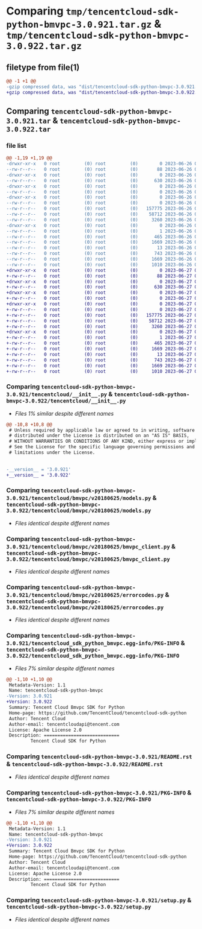 # Comparing `tmp/tencentcloud-sdk-python-bmvpc-3.0.921.tar.gz` & `tmp/tencentcloud-sdk-python-bmvpc-3.0.922.tar.gz`

## filetype from file(1)

```diff
@@ -1 +1 @@
-gzip compressed data, was "dist/tencentcloud-sdk-python-bmvpc-3.0.921.tar", last modified: Mon Jun 26 00:17:36 2023, max compression
+gzip compressed data, was "dist/tencentcloud-sdk-python-bmvpc-3.0.922.tar", last modified: Tue Jun 27 00:18:16 2023, max compression
```

## Comparing `tencentcloud-sdk-python-bmvpc-3.0.921.tar` & `tencentcloud-sdk-python-bmvpc-3.0.922.tar`

### file list

```diff
@@ -1,19 +1,19 @@
-drwxr-xr-x   0 root         (0) root         (0)        0 2023-06-26 00:17:36.000000 tencentcloud-sdk-python-bmvpc-3.0.921/
--rw-r--r--   0 root         (0) root         (0)       88 2023-06-26 00:17:36.000000 tencentcloud-sdk-python-bmvpc-3.0.921/setup.cfg
-drwxr-xr-x   0 root         (0) root         (0)        0 2023-06-26 00:17:36.000000 tencentcloud-sdk-python-bmvpc-3.0.921/tencentcloud/
--rw-r--r--   0 root         (0) root         (0)      630 2023-06-26 00:17:36.000000 tencentcloud-sdk-python-bmvpc-3.0.921/tencentcloud/__init__.py
-drwxr-xr-x   0 root         (0) root         (0)        0 2023-06-26 00:17:36.000000 tencentcloud-sdk-python-bmvpc-3.0.921/tencentcloud/bmvpc/
--rw-r--r--   0 root         (0) root         (0)        0 2023-06-26 00:17:36.000000 tencentcloud-sdk-python-bmvpc-3.0.921/tencentcloud/bmvpc/__init__.py
-drwxr-xr-x   0 root         (0) root         (0)        0 2023-06-26 00:17:36.000000 tencentcloud-sdk-python-bmvpc-3.0.921/tencentcloud/bmvpc/v20180625/
--rw-r--r--   0 root         (0) root         (0)        0 2023-06-26 00:17:36.000000 tencentcloud-sdk-python-bmvpc-3.0.921/tencentcloud/bmvpc/v20180625/__init__.py
--rw-r--r--   0 root         (0) root         (0)   157775 2023-06-26 00:17:36.000000 tencentcloud-sdk-python-bmvpc-3.0.921/tencentcloud/bmvpc/v20180625/models.py
--rw-r--r--   0 root         (0) root         (0)    58712 2023-06-26 00:17:36.000000 tencentcloud-sdk-python-bmvpc-3.0.921/tencentcloud/bmvpc/v20180625/bmvpc_client.py
--rw-r--r--   0 root         (0) root         (0)     3260 2023-06-26 00:17:36.000000 tencentcloud-sdk-python-bmvpc-3.0.921/tencentcloud/bmvpc/v20180625/errorcodes.py
-drwxr-xr-x   0 root         (0) root         (0)        0 2023-06-26 00:17:36.000000 tencentcloud-sdk-python-bmvpc-3.0.921/tencentcloud_sdk_python_bmvpc.egg-info/
--rw-r--r--   0 root         (0) root         (0)        1 2023-06-26 00:17:36.000000 tencentcloud-sdk-python-bmvpc-3.0.921/tencentcloud_sdk_python_bmvpc.egg-info/dependency_links.txt
--rw-r--r--   0 root         (0) root         (0)      465 2023-06-26 00:17:36.000000 tencentcloud-sdk-python-bmvpc-3.0.921/tencentcloud_sdk_python_bmvpc.egg-info/SOURCES.txt
--rw-r--r--   0 root         (0) root         (0)     1669 2023-06-26 00:17:36.000000 tencentcloud-sdk-python-bmvpc-3.0.921/tencentcloud_sdk_python_bmvpc.egg-info/PKG-INFO
--rw-r--r--   0 root         (0) root         (0)       13 2023-06-26 00:17:36.000000 tencentcloud-sdk-python-bmvpc-3.0.921/tencentcloud_sdk_python_bmvpc.egg-info/top_level.txt
--rw-r--r--   0 root         (0) root         (0)      743 2023-06-26 00:17:36.000000 tencentcloud-sdk-python-bmvpc-3.0.921/README.rst
--rw-r--r--   0 root         (0) root         (0)     1669 2023-06-26 00:17:36.000000 tencentcloud-sdk-python-bmvpc-3.0.921/PKG-INFO
--rw-r--r--   0 root         (0) root         (0)     1010 2023-06-26 00:17:36.000000 tencentcloud-sdk-python-bmvpc-3.0.921/setup.py
+drwxr-xr-x   0 root         (0) root         (0)        0 2023-06-27 00:18:16.000000 tencentcloud-sdk-python-bmvpc-3.0.922/
+-rw-r--r--   0 root         (0) root         (0)       88 2023-06-27 00:18:16.000000 tencentcloud-sdk-python-bmvpc-3.0.922/setup.cfg
+drwxr-xr-x   0 root         (0) root         (0)        0 2023-06-27 00:18:16.000000 tencentcloud-sdk-python-bmvpc-3.0.922/tencentcloud/
+-rw-r--r--   0 root         (0) root         (0)      630 2023-06-27 00:18:16.000000 tencentcloud-sdk-python-bmvpc-3.0.922/tencentcloud/__init__.py
+drwxr-xr-x   0 root         (0) root         (0)        0 2023-06-27 00:18:16.000000 tencentcloud-sdk-python-bmvpc-3.0.922/tencentcloud/bmvpc/
+-rw-r--r--   0 root         (0) root         (0)        0 2023-06-27 00:18:16.000000 tencentcloud-sdk-python-bmvpc-3.0.922/tencentcloud/bmvpc/__init__.py
+drwxr-xr-x   0 root         (0) root         (0)        0 2023-06-27 00:18:16.000000 tencentcloud-sdk-python-bmvpc-3.0.922/tencentcloud/bmvpc/v20180625/
+-rw-r--r--   0 root         (0) root         (0)        0 2023-06-27 00:18:16.000000 tencentcloud-sdk-python-bmvpc-3.0.922/tencentcloud/bmvpc/v20180625/__init__.py
+-rw-r--r--   0 root         (0) root         (0)   157775 2023-06-27 00:18:16.000000 tencentcloud-sdk-python-bmvpc-3.0.922/tencentcloud/bmvpc/v20180625/models.py
+-rw-r--r--   0 root         (0) root         (0)    58712 2023-06-27 00:18:16.000000 tencentcloud-sdk-python-bmvpc-3.0.922/tencentcloud/bmvpc/v20180625/bmvpc_client.py
+-rw-r--r--   0 root         (0) root         (0)     3260 2023-06-27 00:18:16.000000 tencentcloud-sdk-python-bmvpc-3.0.922/tencentcloud/bmvpc/v20180625/errorcodes.py
+drwxr-xr-x   0 root         (0) root         (0)        0 2023-06-27 00:18:16.000000 tencentcloud-sdk-python-bmvpc-3.0.922/tencentcloud_sdk_python_bmvpc.egg-info/
+-rw-r--r--   0 root         (0) root         (0)        1 2023-06-27 00:18:16.000000 tencentcloud-sdk-python-bmvpc-3.0.922/tencentcloud_sdk_python_bmvpc.egg-info/dependency_links.txt
+-rw-r--r--   0 root         (0) root         (0)      465 2023-06-27 00:18:16.000000 tencentcloud-sdk-python-bmvpc-3.0.922/tencentcloud_sdk_python_bmvpc.egg-info/SOURCES.txt
+-rw-r--r--   0 root         (0) root         (0)     1669 2023-06-27 00:18:16.000000 tencentcloud-sdk-python-bmvpc-3.0.922/tencentcloud_sdk_python_bmvpc.egg-info/PKG-INFO
+-rw-r--r--   0 root         (0) root         (0)       13 2023-06-27 00:18:16.000000 tencentcloud-sdk-python-bmvpc-3.0.922/tencentcloud_sdk_python_bmvpc.egg-info/top_level.txt
+-rw-r--r--   0 root         (0) root         (0)      743 2023-06-27 00:18:16.000000 tencentcloud-sdk-python-bmvpc-3.0.922/README.rst
+-rw-r--r--   0 root         (0) root         (0)     1669 2023-06-27 00:18:16.000000 tencentcloud-sdk-python-bmvpc-3.0.922/PKG-INFO
+-rw-r--r--   0 root         (0) root         (0)     1010 2023-06-27 00:18:16.000000 tencentcloud-sdk-python-bmvpc-3.0.922/setup.py
```

### Comparing `tencentcloud-sdk-python-bmvpc-3.0.921/tencentcloud/__init__.py` & `tencentcloud-sdk-python-bmvpc-3.0.922/tencentcloud/__init__.py`

 * *Files 1% similar despite different names*

```diff
@@ -10,8 +10,8 @@
 # Unless required by applicable law or agreed to in writing, software
 # distributed under the License is distributed on an "AS IS" BASIS,
 # WITHOUT WARRANTIES OR CONDITIONS OF ANY KIND, either express or implied.
 # See the License for the specific language governing permissions and
 # limitations under the License.
 
 
-__version__ = '3.0.921'
+__version__ = '3.0.922'
```

### Comparing `tencentcloud-sdk-python-bmvpc-3.0.921/tencentcloud/bmvpc/v20180625/models.py` & `tencentcloud-sdk-python-bmvpc-3.0.922/tencentcloud/bmvpc/v20180625/models.py`

 * *Files identical despite different names*

### Comparing `tencentcloud-sdk-python-bmvpc-3.0.921/tencentcloud/bmvpc/v20180625/bmvpc_client.py` & `tencentcloud-sdk-python-bmvpc-3.0.922/tencentcloud/bmvpc/v20180625/bmvpc_client.py`

 * *Files identical despite different names*

### Comparing `tencentcloud-sdk-python-bmvpc-3.0.921/tencentcloud/bmvpc/v20180625/errorcodes.py` & `tencentcloud-sdk-python-bmvpc-3.0.922/tencentcloud/bmvpc/v20180625/errorcodes.py`

 * *Files identical despite different names*

### Comparing `tencentcloud-sdk-python-bmvpc-3.0.921/tencentcloud_sdk_python_bmvpc.egg-info/PKG-INFO` & `tencentcloud-sdk-python-bmvpc-3.0.922/tencentcloud_sdk_python_bmvpc.egg-info/PKG-INFO`

 * *Files 7% similar despite different names*

```diff
@@ -1,10 +1,10 @@
 Metadata-Version: 1.1
 Name: tencentcloud-sdk-python-bmvpc
-Version: 3.0.921
+Version: 3.0.922
 Summary: Tencent Cloud Bmvpc SDK for Python
 Home-page: https://github.com/TencentCloud/tencentcloud-sdk-python
 Author: Tencent Cloud
 Author-email: tencentcloudapi@tencent.com
 License: Apache License 2.0
 Description: ============================
         Tencent Cloud SDK for Python
```

### Comparing `tencentcloud-sdk-python-bmvpc-3.0.921/README.rst` & `tencentcloud-sdk-python-bmvpc-3.0.922/README.rst`

 * *Files identical despite different names*

### Comparing `tencentcloud-sdk-python-bmvpc-3.0.921/PKG-INFO` & `tencentcloud-sdk-python-bmvpc-3.0.922/PKG-INFO`

 * *Files 7% similar despite different names*

```diff
@@ -1,10 +1,10 @@
 Metadata-Version: 1.1
 Name: tencentcloud-sdk-python-bmvpc
-Version: 3.0.921
+Version: 3.0.922
 Summary: Tencent Cloud Bmvpc SDK for Python
 Home-page: https://github.com/TencentCloud/tencentcloud-sdk-python
 Author: Tencent Cloud
 Author-email: tencentcloudapi@tencent.com
 License: Apache License 2.0
 Description: ============================
         Tencent Cloud SDK for Python
```

### Comparing `tencentcloud-sdk-python-bmvpc-3.0.921/setup.py` & `tencentcloud-sdk-python-bmvpc-3.0.922/setup.py`

 * *Files identical despite different names*

